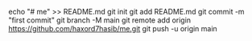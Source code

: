 echo "# me" >> README.md
git init
git add README.md
git commit -m "first commit"
git branch -M main
git remote add origin https://github.com/haxord7hasib/me.git
git push -u origin main
